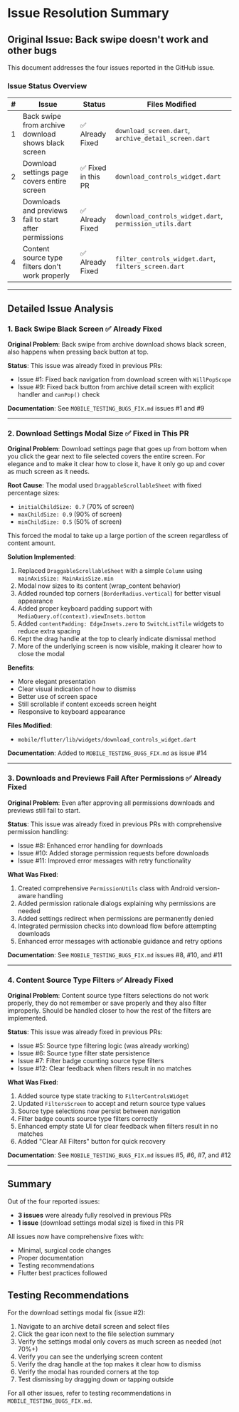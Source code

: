 # Issue Resolution Summary

## Original Issue: Back swipe doesn't work and other bugs

This document addresses the four issues reported in the GitHub issue.

### Issue Status Overview

| # | Issue | Status | Files Modified |
|---|-------|--------|----------------|
| 1 | Back swipe from archive download shows black screen | ✅ Already Fixed | `download_screen.dart`, `archive_detail_screen.dart` |
| 2 | Download settings page covers entire screen | ✅ Fixed in this PR | `download_controls_widget.dart` |
| 3 | Downloads and previews fail to start after permissions | ✅ Already Fixed | `download_controls_widget.dart`, `permission_utils.dart` |
| 4 | Content source type filters don't work properly | ✅ Already Fixed | `filter_controls_widget.dart`, `filters_screen.dart` |

---

## Detailed Issue Analysis

### 1. Back Swipe Black Screen ✅ Already Fixed

**Original Problem**: Back swipe from archive download shows black screen, also happens when pressing back button at top.

**Status**: This issue was already fixed in previous PRs:
- Issue #1: Fixed back navigation from download screen with `WillPopScope`
- Issue #9: Fixed back button from archive detail screen with explicit handler and `canPop()` check

**Documentation**: See `MOBILE_TESTING_BUGS_FIX.md` issues #1 and #9

---

### 2. Download Settings Modal Size ✅ Fixed in This PR

**Original Problem**: Download settings page that goes up from bottom when you click the gear next to file selected covers the entire screen. For elegance and to make it clear how to close it, have it only go up and cover as much screen as it needs.

**Root Cause**: The modal used `DraggableScrollableSheet` with fixed percentage sizes:
- `initialChildSize: 0.7` (70% of screen)
- `maxChildSize: 0.9` (90% of screen)
- `minChildSize: 0.5` (50% of screen)

This forced the modal to take up a large portion of the screen regardless of content amount.

**Solution Implemented**:
1. Replaced `DraggableScrollableSheet` with a simple `Column` using `mainAxisSize: MainAxisSize.min`
2. Modal now sizes to its content (wrap_content behavior)
3. Added rounded top corners (`BorderRadius.vertical`) for better visual appearance
4. Added proper keyboard padding support with `MediaQuery.of(context).viewInsets.bottom`
5. Added `contentPadding: EdgeInsets.zero` to `SwitchListTile` widgets to reduce extra spacing
6. Kept the drag handle at the top to clearly indicate dismissal method
7. More of the underlying screen is now visible, making it clearer how to close the modal

**Benefits**:
- More elegant presentation
- Clear visual indication of how to dismiss
- Better use of screen space
- Still scrollable if content exceeds screen height
- Responsive to keyboard appearance

**Files Modified**:
- `mobile/flutter/lib/widgets/download_controls_widget.dart`

**Documentation**: Added to `MOBILE_TESTING_BUGS_FIX.md` as issue #14

---

### 3. Downloads and Previews Fail After Permissions ✅ Already Fixed

**Original Problem**: Even after approving all permissions downloads and previews still fail to start.

**Status**: This issue was already fixed in previous PRs with comprehensive permission handling:
- Issue #8: Enhanced error handling for downloads
- Issue #10: Added storage permission requests before downloads
- Issue #11: Improved error messages with retry functionality

**What Was Fixed**:
1. Created comprehensive `PermissionUtils` class with Android version-aware handling
2. Added permission rationale dialogs explaining why permissions are needed
3. Added settings redirect when permissions are permanently denied
4. Integrated permission checks into download flow before attempting downloads
5. Enhanced error messages with actionable guidance and retry options

**Documentation**: See `MOBILE_TESTING_BUGS_FIX.md` issues #8, #10, and #11

---

### 4. Content Source Type Filters ✅ Already Fixed

**Original Problem**: Content source type filters selections do not work properly, they do not remember or save properly and they also filter improperly. Should be handled closer to how the rest of the filters are implemented.

**Status**: This issue was already fixed in previous PRs:
- Issue #5: Source type filtering logic (was already working)
- Issue #6: Source type filter state persistence
- Issue #7: Filter badge counting source type filters
- Issue #12: Clear feedback when filters result in no matches

**What Was Fixed**:
1. Added source type state tracking to `FilterControlsWidget`
2. Updated `FiltersScreen` to accept and return source type values
3. Source type selections now persist between navigation
4. Filter badge counts source type filters correctly
5. Enhanced empty state UI for clear feedback when filters result in no matches
6. Added "Clear All Filters" button for quick recovery

**Documentation**: See `MOBILE_TESTING_BUGS_FIX.md` issues #5, #6, #7, and #12

---

## Summary

Out of the four reported issues:
- **3 issues** were already fully resolved in previous PRs
- **1 issue** (download settings modal size) is fixed in this PR

All issues now have comprehensive fixes with:
- Minimal, surgical code changes
- Proper documentation
- Testing recommendations
- Flutter best practices followed

## Testing Recommendations

For the download settings modal fix (issue #2):
1. Navigate to an archive detail screen and select files
2. Click the gear icon next to the file selection summary
3. Verify the settings modal only covers as much screen as needed (not 70%+)
4. Verify you can see the underlying screen content
5. Verify the drag handle at the top makes it clear how to dismiss
6. Verify the modal has rounded corners at the top
7. Test dismissing by dragging down or tapping outside

For all other issues, refer to testing recommendations in `MOBILE_TESTING_BUGS_FIX.md`.
